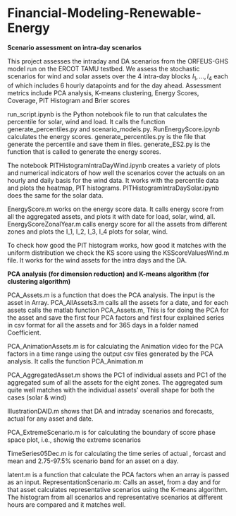 # Financial-Modeling-Renewable-Energy
**Scenario assessment on intra-day scenarios**

This project assesses the intraday and DA scenarios from the ORFEUS-GHS model run on the ERCOT TAMU testbed. We assess the stochastic scenarios for wind and solar assets over the 4 intra-day blocks $I_1,\ldots,I_4$ each of which includes 6 hourly datapoints and for the day ahead. Assessment metrics include PCA analysis, K-means clustering, Energy Scores, Coverage, PIT Histogram and Brier scores

run_script.ipynb is the Python notebook file to run that calculates the percentile for solar, wind and load. It calls the function generate_percentiles.py and scenario_models.py. RunEnergyScore.ipynb calculates the energy scores. generate_percentiles.py is the file that generate the percentile and save them in files. generate_ES2.py is the function that is called to generate the energy scores.

The notebook PITHistogramIntraDayWind.ipynb creates a variety of plots and numerical indicators of how well the scenarios cover the actuals on an hourly and daily basis for the wind data. It works with the percentile data and plots the heatmap, PIT histograms. PITHistogramIntraDaySolar.ipynb does the same for the solar data.

EnergyScore.m works on the energy score data. It calls energy score from all the aggregated assets, and plots it with date for load, solar, wind, all.
EnergyScoreZonalYear.m calls energy score for all the assets from different zones and plots the I_1, I_2, I_3, I_4 plots for solar, wind.

To check how good the PIT histogram works, how good it matches with the uniform distribution we check the KS score using the KSScoreValuesWind.m file. It works for the wind assets for the intra days and the DA.


**PCA analysis (for dimension reduction) and K-means algorithm (for clustering algorithm)**

PCA_Assets.m is a function that does the PCA analysis. The input is the asset in Array. PCA_AllAssets3.m calls all the assets for a date, and for each assets calls the matlab function PCA_Assets.m, This is for doing the PCA for the asset and save the first four PCA factors and first four explained series in csv format for all the assets and for 365 days in a folder named Coefficient. 

PCA_AnimationAssets.m is for calculating the Animation video for the PCA factors in a time range using the output csv files generated by the PCA analysis. It calls the function PCA_Animation.m

PCA_AggregatedAsset.m shows the PC1 of individual assets and PC1 of the aggregated sum of all the assets for the eight zones. The aggregated sum quite well matches with the individual assets' overall shape for both the cases (solar \& wind)

IllustrationDAID.m shows that DA and intraday scenarios and forecasts, actual for any asset and date.

PCA_ExtremeScenario.m is for calculating the boundary of score phase space plot, i.e., showig the extreme scenarios 

TimeSeries05Dec.m is for calculating the time series of actual , forcast and mean and 2.75-97.5% scenario band for an asset on a day.

latent.m is a function that calculate the PCA factors when an array is passed as an input.
RepresentationScenario.m: Calls an asset, from a day and for that asset calculates representative scenarios using the K-means algorithm. The histogram from all scenarios and representative scenarios at different hours are compared and it matches well.

